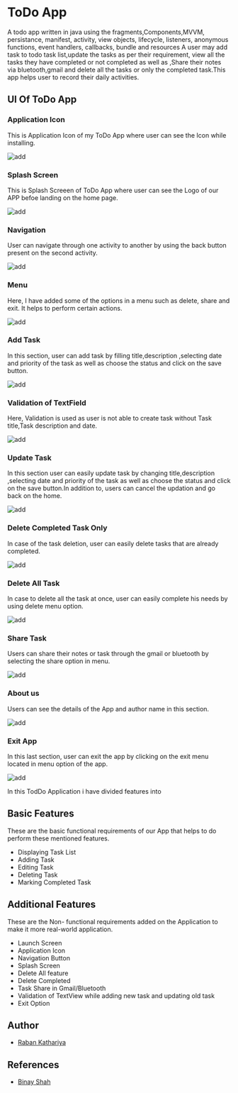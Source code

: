 # ToDo App 

A todo app  written in java using the fragments,Components,MVVM, persistance, manifest, activity, view objects, lifecycle, listeners, anonymous functions, event handlers, callbacks, bundle and resources
A user may add task to todo task list,update the tasks as per their requirement, view all the tasks they have completed or not completed as well as ,Share their notes via bluetooth,gmail and delete all the tasks or only the completed task.This app  helps  user to record their daily activities.


## UI Of ToDo App
### Application Icon  

 This is Application Icon of my ToDo App where user can see the Icon while installing.
 
 ![add](gifs/icon.gif)

### Splash Screen 

 This is Splash Screeen of ToDo App where user can see the Logo of our APP befoe landing on the home page.
 
 ![add](gifs/splash1.gif)

### Navigation
   User can navigate through one activity to another by using the back button present on the second activity.
  
  ![add](gifs/navigation1.gif)

### Menu 

  Here, I have added  some of the options in a menu such as delete, share and exit. It helps to  perform certain actions.
  
![add](gifs/menu1.gif)

### Add Task 

  In this section, user can add task by filling title,description ,selecting date and priority of the task as well as choose the status and click on the save button. 
  
![add](gifs/addTask1.gif)

### Validation of TextField 

Here, Validation is used as user is not able to create task without Task title,Task description and date.

![add](gifs/validation.gif)

### Update Task

  In this section user can easily update task by changing title,description ,selecting date and priority of the task as well as choose the status and click on the save button.In addition to, users can cancel the updation and go back on  the home.
  
![add](gifs/updateTask1.gif)

### Delete Completed Task Only

  In case of the task deletion, user can easily delete tasks that are already completed.
 
![add](gifs/deleteCompletedTask1.gif)

### Delete All Task
 
  In case to delete all the task at once, user can easily complete his needs by using delete menu option.
  
![add](gifs/deleteall1.gif)

### Share Task
 Users can share their notes or task through the gmail or bluetooth  by selecting the share option in menu.
 
![add](gifs/sharenotes1.gif)


### About us 
 Users can see the details of the App and author name in this section.
 
![add](gifs/aboutU1s.gif)


### Exit App

 In this last section, user can exit the app by clicking on the exit menu located in menu option of the app.

![add](gifs/exit1.gif)

In this TodDo Application i have divided features into

## Basic Features

These are the basic functional requirements of our App that helps to do perform these mentioned features.

- Displaying Task List
- Adding Task
- Editing Task
- Deleting Task
- Marking Completed Task

## Additional Features

 These are the Non- functional requirements added on the Application to make it more real-world application.
 
- Launch Screen
- Application Icon
- Navigation Button
- Splash Screen 
- Delete All feature
- Delete Completed
- Task Share in Gmail/Bluetooth
- Validation of TextView while adding new task and updating old task
- Exit Option 




## Author

- [Raban Kathariya](https://www.github.com/raban2/)


## References
- [Binay Shah](https://github.com/binay-shah/TodoMVVM.git)


 


